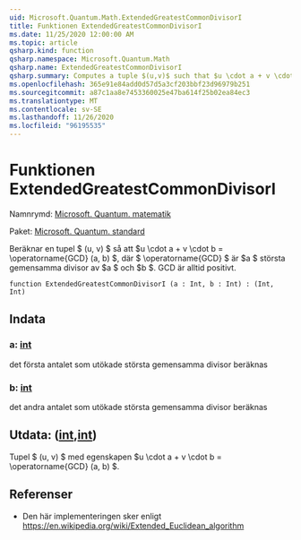 ```yaml
---
uid: Microsoft.Quantum.Math.ExtendedGreatestCommonDivisorI
title: Funktionen ExtendedGreatestCommonDivisorI
ms.date: 11/25/2020 12:00:00 AM
ms.topic: article
qsharp.kind: function
qsharp.namespace: Microsoft.Quantum.Math
qsharp.name: ExtendedGreatestCommonDivisorI
qsharp.summary: Computes a tuple $(u,v)$ such that $u \cdot a + v \cdot b = \operatorname{GCD}(a, b)$, where $\operatorname{GCD}$ is $a$ greatest common divisor of $a$ and $b$. The GCD is always positive.
ms.openlocfilehash: 365e91e84add0d57d5a3cf203bbf23d96979b251
ms.sourcegitcommit: a87c1aa8e7453360025e47ba614f25b02ea84ec3
ms.translationtype: MT
ms.contentlocale: sv-SE
ms.lasthandoff: 11/26/2020
ms.locfileid: "96195535"
---
```

# <a name="extendedgreatestcommondivisori-function"></a>Funktionen ExtendedGreatestCommonDivisorI

Namnrymd: [Microsoft. Quantum. matematik](xref:Microsoft.Quantum.Math)

Paket: [Microsoft. Quantum. standard](https://nuget.org/packages/Microsoft.Quantum.Standard)


Beräknar en tupel $ (u, v) $ så att $u \cdot a + v \cdot b = \operatorname{GCD} (a, b) $, där $ \operatorname{GCD} $ är $a $ största gemensamma divisor av $a $ och $b $. GCD är alltid positivt.

```qsharp
function ExtendedGreatestCommonDivisorI (a : Int, b : Int) : (Int, Int)
```


## <a name="input"></a>Indata

### <a name="a--int"></a>a: [int](xref:microsoft.quantum.lang-ref.int)

det första antalet som utökade största gemensamma divisor beräknas


### <a name="b--int"></a>b: [int](xref:microsoft.quantum.lang-ref.int)

det andra antalet som utökade största gemensamma divisor beräknas



## <a name="output--intint"></a>Utdata: ([int](xref:microsoft.quantum.lang-ref.int),[int](xref:microsoft.quantum.lang-ref.int))

Tupel $ (u, v) $ med egenskapen $u \cdot a + v \cdot b = \operatorname{GCD} (a, b) $.

## <a name="references"></a>Referenser

- Den här implementeringen sker enligt https://en.wikipedia.org/wiki/Extended_Euclidean_algorithm